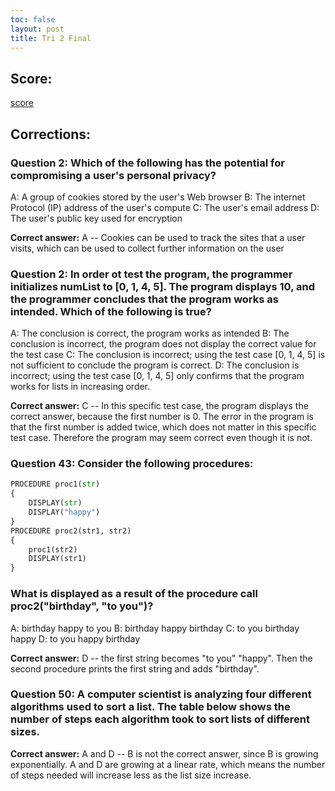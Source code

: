 ```yaml
---
toc: false
layout: post
title: Tri 2 Final
---
```


## Score: 

[score](tri2final.png)

## Corrections: 

### Question 2: Which of the following has the potential for compromising a user's personal privacy? 

A: A group of cookies stored by the user's Web browser
B: The internet Protocol (IP) address of the user's compute
C: The user's email address 
D: The user's public key used for encryption 

**Correct answer:** A -- Cookies can be used to track the sites that a user visits, which can be used to collect further information on the user

### Question 2: In order ot test the program, the programmer initializes numList to [0, 1, 4, 5]. The program displays 10, and the programmer concludes that the program works as intended. Which of the following is true?

A: The conclusion is correct, the program works as intended
B: The conclusion is incorrect, the program does not display the correct value for the test case
C: The conclusion is incorrect; using the test case [0, 1, 4, 5] is not sufficient to conclude the program is correct.
D: The conclusion is incorrect; using the test case [0, 1, 4, 5] only confirms that the program works for lists in increasing order.


**Correct answer:** C -- In this specific test case, the program displays the correct answer, because the first number is 0. The error in the program is that the first number is added twice, which does not matter in this specific test case. Therefore the program may seem correct even though it is not. 

### Question 43: Consider the following procedures:

```python
PROCEDURE proc1(str)
{
    DISPLAY(str)
    DISPLAY("happy")    
}
PROCEDURE proc2(str1, str2)
{
    proc1(str2)
    DISPLAY(str1)
}
```

### What is displayed as a result of the procedure call proc2("birthday", "to you")?

A: birthday happy to you
B: birthday happy birthday
C: to you birthday happy 
D: to you happy birthday 

**Correct answer:** D -- the first string becomes "to you" "happy". Then the second procedure prints the first string and adds "birthday". 

### Question 50: A computer scientist is analyzing four different algorithms used to sort a list. The table below shows the number of steps each algorithm took to sort lists of different sizes.

**Correct answer:** A and D -- B is not the correct answer, since B is growing exponentially. A and D are growing at a linear rate, which means the number of steps needed will increase less as the list size increase. 